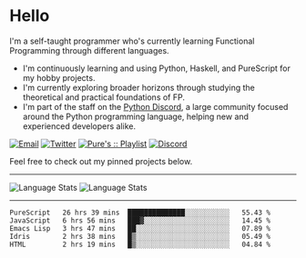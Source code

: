 # Hello

I'm a self-taught programmer who's currently learning Functional Programming through different languages.

- I'm continuously learning and using Python, Haskell, and PureScript for my hobby projects.
- I'm currently exploring broader horizons through studying the theoretical and practical foundations of FP.
- I'm part of the staff on the [Python Discord](https://git.pydis.com), a large community focused around the Python programming language, helping new and experienced developers alike.

[![Email](https://img.shields.io/badge/Email-Contact-red?style=for-the-badge&logo=gmail)](mailto:purefunctor@gmail.com)
[![Twitter](https://img.shields.io/badge/Twitter-Follow-blue?style=for-the-badge&logo=twitter)](https://twitter.com/PureFunctor)
[![Pure's :: Playlist](https://img.shields.io/badge/Spotify-Pure's%20%3A%3A%20Playlist-green?style=for-the-badge&logo=spotify)](https://open.spotify.com/playlist/5BszvF05rZWGC4I2nQTPUe)
[![Discord](https://img.shields.io/badge/Python-Discord-informational?style=for-the-badge&logo=discord)](https://discord.com/invite/python)

Feel free to check out my pinned projects below.

------

![Language Stats](https://github-readme-stats.vercel.app/api?username=PureFunctor&show_icons=true&theme=gruvbox&hide_border=true)
![Language Stats](https://github-readme-stats.vercel.app/api/top-langs/?username=PureFunctor&layout=compact&card_width=250&hide_border=true&theme=gruvbox&hide=dhall,html)

------

<!--START_SECTION:waka-->
```text
PureScript   26 hrs 39 mins  ██████████████░░░░░░░░░░░   55.43 % 
JavaScript   6 hrs 56 mins   ███▓░░░░░░░░░░░░░░░░░░░░░   14.45 % 
Emacs Lisp   3 hrs 47 mins   ██░░░░░░░░░░░░░░░░░░░░░░░   07.89 % 
Idris        2 hrs 38 mins   █▒░░░░░░░░░░░░░░░░░░░░░░░   05.49 % 
HTML         2 hrs 19 mins   █▒░░░░░░░░░░░░░░░░░░░░░░░   04.84 % 
```
<!--END_SECTION:waka-->
